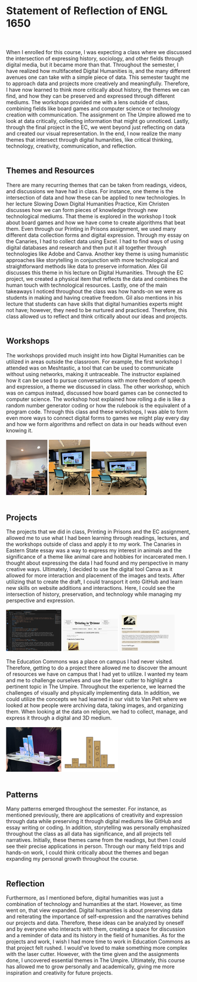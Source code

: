 # Statement of Reflection of ENGL 1650
<br></br>
When I enrolled for this course, I was expecting a class where we discussed the intersection of expressing history, sociology, and other fields through digital media, but it became more than that. Throughout the semester, I have realized how multifaceted Digital Humanities is, and the many different avenues one can take with a simple piece of data. This semester taught me to approach data and projects more creatively and meaningfully. Therefore, I have now learned to think more critically about history, the themes we can find, and how they can be preserved and expressed through different mediums. The workshops provided me with a lens outside of class, combining fields like board games and computer science or technology creation with communication. The assignment on The Umpire allowed me to look at data critically, collecting information that might go unnoticed. Lastly, through the final project in the EC, we went beyond just reflecting on data and created our visual representation. In the end, I now realize the many themes that intersect through digital humanities, like critical thinking, technology, creativity, communication, and reflection.
<br></br>
## Themes and Resources
There are many recurring themes that can be taken from readings, videos, and discussions we have had in class. For instance, one theme is the intersection of data and how these can be applied to new technologies. In her lecture Slowing Down Digital Humanities Practice, Kim Christen discusses how we can form pieces of knowledge through new technological mediums. That theme is explored in the workshop I took about board games and how we have come to create algorithms that beat them. Even through our Printing in Prisons assignment, we used many different data collection forms and digital expression. Through my essay on the Canaries, I had to collect data using Excel. I had to find ways of using digital databases and research and then put it all together through technologies like Adobe and Canva. Another key theme is using humanistic approaches like storytelling in conjunction with more technological and straightforward methods like data to preserve information. Alex Gil discusses this theme in his lecture on Digital Humanities. Through the EC project, we created a physical item that reflects the data and combines the human touch with technological resources. Lastly, one of the main takeaways I noticed throughout the class was how hands-on we were as students in making and having creative freedom. Gil also mentions in his lecture that students can have skills that digital humanities experts might not have; however, they need to be nurtured and practiced. Therefore, this class allowed us to reflect and think critically about our ideas and projects. 
<br></br>
## Workshops
The workshops provided much insight into how Digital Humanities can be utilized in areas outside the classroom. For example, the first workshop I attended was on Meshtastic, a tool that can be used to communicate without using networks, making it untraceable. The instructor explained how it can be used to pursue conversations with more freedom of speech and expression, a theme we discussed in class. The other workshop, which was on campus instead, discussed how board games can be connected to computer science. The workshop host explained how rolling a die is like a random number generator coding or how the rulebook is the equivalent of a program code. Through this class and these workshops, I was able to form even more ways to connect digital forms to games we might play every day and how we form algorithms and reflect on data in our heads without even knowing it.
<br></br>
<img src="/assets/img/meshtastic.jpg" width="112" height="150">
<img src="/assets/img/boardgames.jpg" width="112" height="150">
<img src="/assets/img/boardgames.jpg" width="150" height="118">
<br></br>
## Projects
The projects that we did in class, Printing in Prisons and the EC assignment, allowed me to use what I had been learning through readings, lectures, and the workshops outside of class and apply it to my work. The Canaries in Eastern State essay was a way to express my interest in animals and the significance of a theme like animal care and hobbies for incarcerated men. I thought about expressing the data I had found and my perspective in many creative ways. Ultimately, I decided to use the digital tool Canva as it allowed for more interaction and placement of the images and texts. After utilizing that to create the draft, I could transport it onto GitHub and learn new skills on website additions and interactions. Here, I could see the intersection of history, preservation, and technology while managing my perspective and expression. 
<br></br>
<img src="/assets/img/codearticle.jpg" width="150" height="112">
<img src="/assets/img/articlecanary.jpg" width="150" height="87">
<img src="/assets/img/article2.jpg" width="150" height="99">
<br></br>
The Education Commons was a place on campus I had never visited. Therefore, getting to do a project there allowed me to discover the amount of resources we have on campus that I had yet to utilize. I wanted my team and me to challenge ourselves and use the laser cutter to highlight a pertinent topic in The Umpire. Throughout the experience, we learned the challenges of visually and physically implementing data. In addition, we could utilize the concepts we had learned in our visit to Van Pelt where we looked at how people were archiving data, taking images, and organizing them. When looking at the data on religion, we had to collect, manage, and express it through a digital and 3D medium.
<br></br>
<img src="/assets/img/ecproject.jpg" width="150" height="121">
<img src="/assets/img/ecproject2.jpg" width="150" height="121">
<br></br>
## Patterns 
Many patterns emerged throughout the semester. For instance, as mentioned previously, there are applications of creativity and expression through data while preserving it through digital mediums like GitHub and essay writing or coding. In addition, storytelling was personally emphasized throughout the class as all data has significance, and all projects tell narratives. Initially, these themes came from the readings, but then I could see their precise applications in person. Through our many field trips and hands-on work, I could think critically about the themes and began expanding my personal growth throughout the course. 
<br></br>
## Reflection
Furthermore, as I mentioned before, digital humanities was just a combination of technology and humanities at the start. However, as time went on, that view expanded. Digital humanities is about preserving data and reiterating the importance of self-expression and the narratives behind our projects and data. Therefore, these ideas can be analyzed by oneself and by everyone who interacts with them, creating a space for discussion and a reminder of data and its history in the field of humanities. As for the projects and work, I wish I had more time to work in Education Commons as that project felt rushed. I would've loved to make something more complex with the laser cutter. However, with the time given and the assignments done, I uncovered essential themes in The Umpire. Ultimately, this course has allowed me to grow personally and academically, giving me more inspiration and creativity for future projects. 
